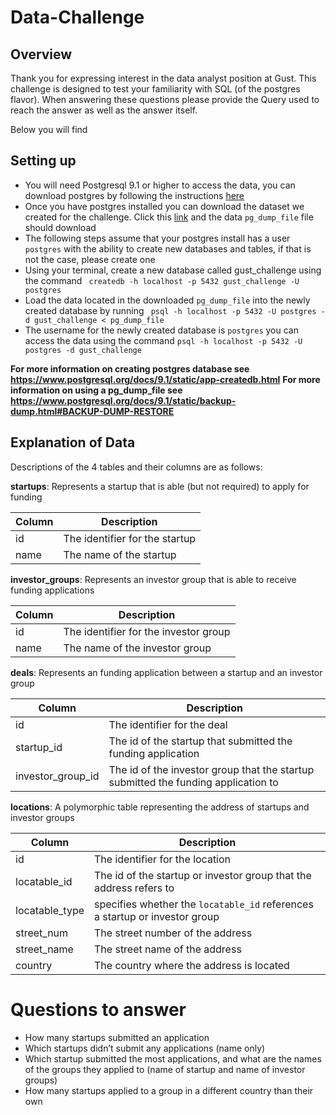 # Data-Challenge

## Overview

Thank you for expressing interest in the data analyst position at Gust.
This challenge is designed to test your familiarity with SQL (of the postgres flavor). When answering these questions please provide the Query used to reach the answer as well as the answer itself.

Below you will find

## Setting up

- You will need Postgresql 9.1 or higher to access the data, you can download postgres by following the instructions [here](https://www.postgresql.org/download/)
- Once you have postgres installed you can download the dataset we created for the challenge. Click this [link](https://s3.amazonaws.com/gust-data-challenge/pg_dump_file) and the data `pg_dump_file` file should download
- The following steps assume that your postgres install has a user `postgres` with the ability to create new databases and tables, if that is not the case, please create one
- Using your terminal, create a new database called gust_challenge using the command ` createdb -h localhost -p 5432 gust_challenge -U postgres`
- Load the data located in the downloaded `pg_dump_file` into the newly created database by running ` psql -h localhost -p 5432 -U postgres -d gust_challenge < pg_dump_file`
- The username for the newly created database is `postgres` you can access the data using the command `psql -h localhost -p 5432 -U postgres -d gust_challenge`

**For more information on creating postgres database see https://www.postgresql.org/docs/9.1/static/app-createdb.html**
**For more information on using a pg_dump_file see https://www.postgresql.org/docs/9.1/static/backup-dump.html#BACKUP-DUMP-RESTORE**

## Explanation of Data

Descriptions of the 4 tables and their columns are as follows:

__startups__: Represents a startup that is able (but not required) to apply for funding

|Column|Description|
|------|-----------|
|id |The identifier for the startup|
|name |The name of the startup|

__investor_groups__: Represents an investor group that is able to receive funding applications

|Column|Description|
|------|-----------|
|id |The identifier for the investor group|
|name |The name of the investor group|


__deals__: Represents an funding application between a startup and an investor group

|Column|Description|
|------|-----------|
|id |The identifier for the deal|
|startup_id |The id of the startup that submitted the funding application|
|investor_group_id |The id of the investor group that the startup submitted the funding application to|


__locations__: A polymorphic table representing the address of startups and investor groups

|Column|Description|
|------|-----------|
|id |The identifier for the location|
|locatable_id |The id of the startup or investor group that the address refers to|
|locatable_type|specifies whether the `locatable_id` references a startup or investor group|
|street_num|The street number of the address|
|street_name|The street name of the address|
|country|The country where the address is located|



# Questions to answer

- How many startups submitted an application
- Which startups didn’t submit any applications (name only)
- Which startup submitted the most applications, and what are the names of the groups they applied to (name of startup and name of investor groups)
- How many startups applied to a group in a different country than their own

